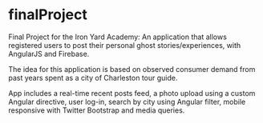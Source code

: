 # finalProject
Final Project for the Iron Yard Academy: An application that allows registered users to post their personal ghost stories/experiences, with AngularJS and Firebase.

The idea for this application is based on observed consumer demand from past years spent as a city of Charleston tour guide.

App includes a real-time recent posts feed, a photo upload using a custom Angular directive, user log-in, search by city using Angular filter, mobile responsive with Twitter Bootstrap and media queries.

